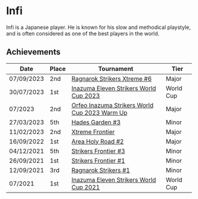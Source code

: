 # Infi

Infi is a Japanese player. 
He is known for his slow and methodical playstyle, and is often considered as one of the best players in the world.

## Achievements

| Date | Place | Tournament | Tier |
| - | - | - | - |
| 07/09/2023 | 2nd | [Ragnarok Strikers Xtreme #6](/inapedia/tournaments/ragna/ragnax6.md) | Major |
| 30/07/2023 | 1st | [Inazuma Eleven Strikers World Cup 2023](/tournaments/worldcup23.md) | World Cup |
| 07/2023 | 2nd | [Orfeo Inazuma Strikers World Cup 2023 Warm Up](/inapedia/tournaments/misc/orfeowc.md) | Major |
| 27/03/2023 | 5th | [Hades Garden #3](/inapedia/tournaments/hg/hg3.md) | Minor |
| 11/02/2023 | 2nd | [Xtreme Frontier](/inapedia/tournaments/sf/xf.md) | Major |
| 16/09/2022 | 1st | [Area Holy Road #2](/inapedia/tournaments/misc/holyroad2.md) | Major |
| 04/12/2021 | 5th | [Strikers Frontier #3](/inapedia/tournaments/sf/sf3.md) | Minor |
| 26/09/2021 | 1st | [Strikers Frontier #1](/inapedia/tournaments/sf/sf1.md) | Minor |
| 12/09/2021 | 3rd | [Ragnarok Strikers #1](/inapedia/tournaments/ragna/ragna1.md) | Minor |
| 07/2021 | 1st | [Inazuma Eleven Strikers World Cup 2021](/inapedia/tournaments/worldcup21.md) | World Cup |
